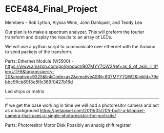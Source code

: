 # ECE484_Final_Project

Members - Rob Lytton, Alyssa Winn, John Dahlquist, and Teddy Lea

Our plan is to make a spectrum analyzer. 
This will preform the fourier transform and display the results to an array of LEDs.

We will use a python script to communicate over ethernet with the Arduino to send packets of the transform.

Parts:
Ethernet Module (W5500) - https://www.amazon.com/gp/product/B07MYY7QW2/ref=as_li_qf_asin_il_tl?ie=UTF8&tag=misperry-20&creative=9325&linkCode=as2&creativeASIN=B07MYY7QW2&linkId=79ebbc9ffcb89f3e8ffc369f0427b16d

Led strips or matrix 

-----------------------------------------

If we get the base working in time we will add a photoresitor camera and act as a background 
https://petapixel.com/2019/05/20/i-built-a-kilopixel-camera-that-uses-a-single-photoresistor-for-portraits/

Parts:
Photoresitor 
Motor
Disk
Possibly an anaolg shift register


